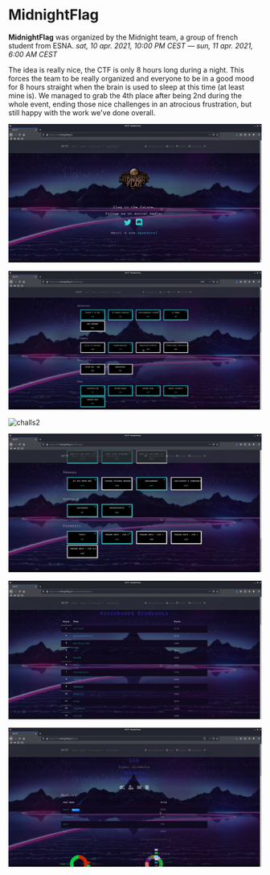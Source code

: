 # MidnightFlag

**MidnightFlag** was organized by the Midnight team, a group of french student from ESNA. *sat, 10 apr. 2021, 10:00 PM CEST — sun, 11 apr. 2021, 6:00 AM CEST*

The idea is really nice, the CTF is only 8 hours long during a night. This forces the team to be really organized and everyone to be in a good mood for 8 hours straight when the brain is used to sleep at this time (at least mine is). We managed to grab the 4th place after being 2nd during the whole event, ending those nice challenges in an atrocious frustration, but still happy with the work we've done overall.

![ctf](Images/ctf.png)

![challs1](Images/challs1.png)

![challs2](Images/challs2.png)

![challs1](Images/challs3.png)

![team](Images/student.png)

![team](Images/team.png)
